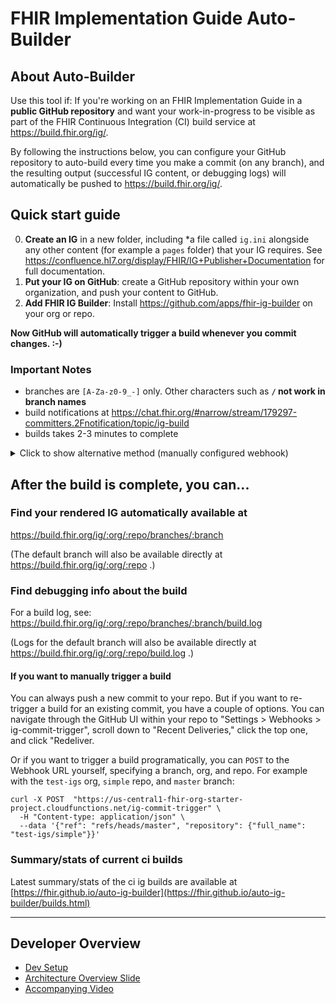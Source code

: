 # FHIR Implementation Guide Auto-Builder

## About Auto-Builder

Use this tool if: If you're working on an FHIR Implementation Guide in a **public GitHub repository** and want your work-in-progress to be visible as part of the FHIR Continuous Integration (CI) build service at https://build.fhir.org/ig/.

By following the instructions below, you can configure your GitHub repository to auto-build every time you make a commit (on any branch), and the resulting output (successful IG content, or debugging logs) will automatically be pushed to https://build.fhir.org/ig/.

## Quick start guide

0. **Create an IG** in a new folder, including *a file called `ig.ini` alongside any other content (for example a `pages` folder) that your IG requires. See https://confluence.hl7.org/display/FHIR/IG+Publisher+Documentation for full documentation.
1. **Put your IG on GitHub**: create a GitHub repository within your own organization, and push your content to GitHub.
2. **Add FHIR IG Builder**: Install https://github.com/apps/fhir-ig-builder on your org or repo. 

**Now GitHub will automatically trigger a build whenever you commit changes. :-)**

### Important Notes
* branches are `[A-Za-z0-9_-]` only. Other characters such as **`/` not work in branch names**
* build notifications at https://chat.fhir.org/#narrow/stream/179297-committers.2Fnotification/topic/ig-build
* builds takes 2-3 minutes to complete

<details>
  <summary>Click to show alternative method (manually configured webhook)</summary>
* In your repo, click "Settings", then "Webhooks & Services", then "Add Webhook"
* Enter a URL of `https://us-central1-fhir-org-starter-project.cloudfunctions.net/ig-commit-trigger`
* Choose "Content type" of `application/json`
* Accept the default (blank) "secret".
* Choose "Just the push event" as your trigger
* Click "Add webhook".
* *Note: first webhook call will of type `ping` and will fail. That is (currently) OK. Once you make a commit and a push, a call of type `push` will be made and that should be successful if your setup is correct.

</details>



## After the build is complete, you can...

### Find your rendered IG automatically available at

https://build.fhir.org/ig/:org/:repo/branches/:branch

(The default branch will also be available directly at https://build.fhir.org/ig/:org/:repo .)

### Find debugging info about the build

For a build log, see:
https://build.fhir.org/ig/:org/:repo/branches/:branch/build.log

(Logs for the default branch will also be available directly at https://build.fhir.org/ig/:org/:repo/build.log .)

#### If you want to manually trigger a build

You can always push a new commit to your repo. But if you want to re-trigger a build for an existing commit, you have a couple of options. You can navigate through the GitHub UI within your repo to "Settings > Webhooks > ig-commit-trigger", scroll down to "Recent Deliveries," click the top one, and click "Redeliver.

Or if you want to trigger a build programatically, you can `POST` to the Webhook URL yourself, specifying a branch, org, and repo. For example with the `test-igs` org, `simple` repo, and `master` branch:

```
curl -X POST  "https://us-central1-fhir-org-starter-project.cloudfunctions.net/ig-commit-trigger" \
  -H "Content-type: application/json" \
  --data '{"ref": "refs/heads/master", "repository": {"full_name": "test-igs/simple"}}'
```

### Summary/stats of current ci builds
Latest summary/stats of the ci ig builds are available at [https://fhir.github.io/auto-ig-builder](https://fhir.github.io/auto-ig-builder/builds.html)


---

## Developer Overview

* [Dev Setup](./k8s/dev-setup.md)
* [Architecture Overview Slide](https://docs.google.com/presentation/d/12JykZwSdQ1pwSuzP2fGZSXr3jYMmvEcwVgNAy3dWr_U/present)
* [Accompanying Video](https://youtu.be/VVbF1O4pgQA)

